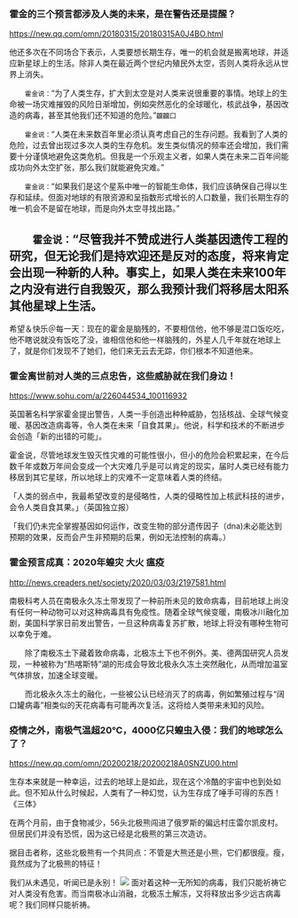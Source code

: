 ### 霍金的三个预言都涉及人类的未来，是在警告还是提醒？
https://new.qq.com/omn/20180315/20180315A0J4BO.html

他还多次在不同场合下表示，人类要想长期生存，唯一的机会就是搬离地球，并适应新星球上的生活。除非人类在最近两个世纪内殖民外太空，否则人类将永远从世界上消失。

　　`霍金说：`“为了人类生存，扩大到太空是对人类来说很重要的事情。地球上的生命被一场灾难摧毁的风险日渐增加，例如突然恶化的全球暖化，核武战争，基因改造的病毒，甚至其他我们还不知道的危险。”`龖龖囗`

　　`霍金说：`“人类在未来数百年里必须认真考虑自己的生存问题。我看到了人类的危险，过去曾出现过多次人类的生存危机。发生类似情况的频率还会增加，我们需要十分谨慎地避免这类危机。但我是一个乐观主义者，如果人类在未来二百年间能成功向外太空扩张，那么我们就能避免灾难。”

　　`霍金说：`“如果我们是这个星系中唯一的智能生命体，我们应该确保自己得以生存和延续。但面对地球的有限资源和呈指数形式增长的人口数量，我们长期生存的唯一机会不是留在地球，而是向外太空寻找出路。”

　　`霍金说：`“尽管我并不赞成进行人类基因遗传工程的研究，但无论我们是持欢迎还是反对的态度，将来肯定会出现一种新的人种。事实上，如果人类在未来100年之内没有进行自我毁灭，那么我预计我们将移居太阳系其他星球上生活。
---
希望＆快乐＠每一天：现在的霍金是脑残的，不要相信他，他不够是混口饭吃吃，他不瞎说就没有饭吃了没，谁相信他和他一样脑残的，外星人几千年就在地球上了，就是你们发现不了她们，他们来无云去无踪，你们根本不知道他来。

### 霍金离世前对人类的三点忠告，这些威胁就在我们身边！
https://www.sohu.com/a/226044534_100116932

英国著名科学家霍金提出警告，人类一手创造出种种威胁，包括核战、全球气候变暖、基因改造病毒等，令人类在未来「自食其果」。他说，科学和技术的不断进步会创造「新的出错的可能」。

霍金说，尽管地球发生毁灭性灾难的可能性很小，但小的危险会积累起来，在今后数千年或数万年间会变成一个大灾难几乎是可以肯定的现实，届时人类已经有能力移居到其它星球，所以地球上的灾难不一定意味着人类的终结。

「人类的弱点中，我最希望改变的是侵略性，人类的侵略性加上核武科技的进步，会令人类自食其果。」（英国独立报）

「我们仍未完全掌握基因如何运作，改变生物的部分遗传因子（dna)未必能达到预期的效果，反而会产生非预期的后果，例如无法控制的病毒。）

### 霍金预言成真：2020年蝗灾 大火 瘟疫
http://news.creaders.net/society/2020/03/03/2197581.html

南极科考人员在南极永久冻土带发现了一种前所未见的致命病毒，目前地球上尚没有任何一种动物可以对这种病毒具有免疫性。随着全球气候变暖，南极冰川融化加剧，美国科学家日前发出警告，一旦这种病毒复苏扩散，地球上将没有哪种生物可以幸免于难。

　　除了南极冻土下藏着致命病毒，北极冻土下也不例外。美、德两国研究人员发现，一种被称为“热喀斯特”湖的形成会导致北极永久冻土突然融化，从而增加温室气体排放，加速全球变暖。

　　而北极永久冻土的融化，一些被公认已经消灭了的病毒，例如繁殖过程与“阔口罐病毒”相类似的天花病毒有可能再次复活。这将给人类带来未知的风险。

### 疫情之外，南极气温超20℃，4000亿只蝗虫入侵：我们的地球怎么了？
https://new.qq.com/omn/20200218/20200218A0SNZU00.html

生存本来就是一种幸运，过去的地球上是如此，现在这个冷酷的宇宙中也到处如此。但不知从什么时候起，人类有了一种幻觉，认为生存成了唾手可得的东西！《三体》

在两个月前，由于食物减少，56头北极熊闯进了俄罗斯的偏远村庄雷尔凯皮村。但居民们并没有恐慌，因为这已经是北极熊的第三次造访。

据目击者称，这些北极熊有一个共同点：不管是大熊还是小熊，它们都很瘦。瘦，竟然成为了北极熊的特征！

我们从未遇见，听闻已是永别！
![](https://inews.gtimg.com/newsapp_bt/0/11345317359/1000)
面对着这种一无所知的病毒，我们只能祈祷它对人类没有危害。而当南极冰山消融，北极冻土解冻，又将释放出多少远古病毒呢？我们同样只能祈祷。
